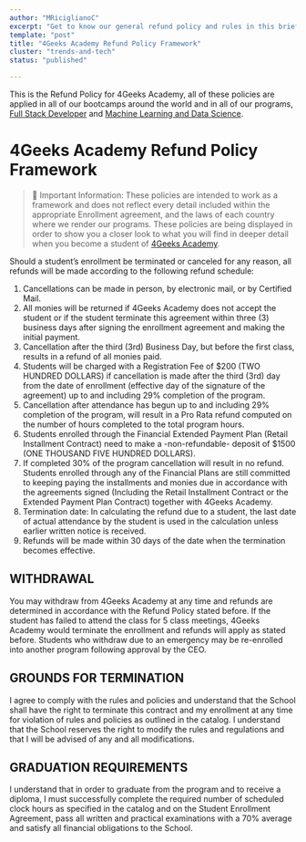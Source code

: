 ```yaml
---
author: "MRiciglianoC"
excerpt: "Get to know our general refund policy and rules in this brief summary at 4Geeks Academy"
template: "post"
title: "4Geeks Academy Refund Policy Framework"
cluster: "trends-and-tech"
status: "published"

---
```


This is the Refund Policy for 4Geeks Academy, all of these policies are applied in all of our bootcamps around the world and in all of our programs, [Full Stack Developer](https://4geeksacademy.com/us/coding-bootcamps/part-time-full-stack-developer) and [Machine Learning and Data Science](https://4geeksacademy.com/us/coding-bootcamps/datascience-machine-learning).

# 4Geeks Academy Refund Policy Framework

> 🚨 Important Information: These policies are intended to work as a framework and does not reflect every detail included within the appropriate Enrollment agreement, and the laws of each country where we render our programs. These policies are being displayed in order to show you a closer look to what you will find in deeper detail when you become a student of [4Geeks Academy](https://4geeksacademy.com/).

Should a student’s enrollment be terminated or canceled for any reason, all refunds will be made according to the following refund schedule:
 
1. Cancellations can be made in person, by electronic mail, or by Certified Mail.
2. All monies will be returned if 4Geeks Academy does not accept the student or if the student terminate this agreement within three (3) business days after signing the enrollment agreement and making the initial payment.
3. Cancellation after the third (3rd) Business Day, but before the first class, results in a refund of all monies paid.
4. Students will be charged with a Registration Fee of $200 (TWO HUNDRED DOLLARS) if cancellation is made after the third (3rd) day from the date of enrollment (effective day of the signature of the agreement) up to and including 29% completion of the program.
5. Cancellation after attendance has begun up to and including 29% completion of the program, will result in a Pro Rata refund computed on the number of hours completed to the total program hours.
6. Students enrolled through the Financial Extended Payment Plan (Retail Installment Contract) need to make a -non-refundable- deposit of $1500 (ONE THOUSAND FIVE HUNDRED DOLLARS).
7. If completed 30% of the program cancellation will result in no refund. Students enrolled through any of the Financial Plans are still committed to keeping paying the installments and monies due in accordance with the agreements signed (Including the Retail Installment Contract or the Extended Payment Plan Contract) together with 4Geeks Academy. 
8. Termination date: In calculating the refund due to a student, the last date of actual attendance by the student is used in the calculation unless earlier written notice is received. 
9. Refunds will be made within 30 days of the date when the termination becomes effective.

## WITHDRAWAL

You may withdraw from 4Geeks Academy at any time and refunds are determined in accordance with the Refund Policy stated before. If the student has failed to attend the class for 5 class meetings, 4Geeks Academy would terminate the enrollment and refunds will apply as stated before.
Students who withdraw due to an emergency may be re-enrolled into another program following approval by the CEO. 

## GROUNDS FOR TERMINATION

I agree to comply with the rules and policies and understand that the School shall have the right to terminate this contract and my enrollment at any time for violation of rules and policies as outlined in the catalog. I understand that the School reserves the right to modify the rules and regulations and that I will be advised of any and all modifications.

## GRADUATION REQUIREMENTS

I understand that in order to graduate from the program and to receive a diploma, I must successfully complete the required number of scheduled clock hours as specified in the catalog and on the Student Enrollment Agreement, pass all written and practical examinations with a 70% average and satisfy all financial obligations to the School.
